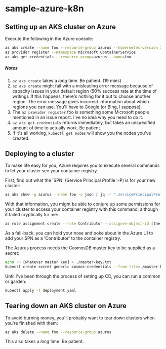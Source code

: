 # sample-azure-k8n
## Setting up an AKS cluster on Azure
Execute the following in the Azure console:
```bash
az aks create --name foo --resource-group azurus --kubernetes-version 1.9.2 
az provider register --namespace Microsoft.ContainerService
az aks get-credentials --resource-group=azurus --name=foo
```

##### Notes
1. `az aks create` takes a *long* time.  Be patient.  (19 mins)
1. `az aks create` might fail with a misleading error message because of capacity issues in your default region (50% success rate at the time of writing).  If this happens, there's nothing for it but to choose another region.  The error message gives incorrect information about which regions you can use.  You'll have to Google (or Bing, I suppose).
1. The `az provider register` foo is something some Microsoft people mentioned in an issue report.  I've no idea why you need to do it.
1. `az aks get-credentials` returns immediately, but takes an unspecified amount of time to actually work.  Be patient.
1. If it's all working, `kubectl get nodes` will show you the nodes you've created.

## Deploying to a cluster
To make life easy for you, Azure requires you to execute several commands to let your cluster see your container registry.

First, find out what the 'SPN' (Service Principal *P*rofile :-P) is for your new cluster:
```bash
az aks show -g azurus --name foo -o json | jq -r ".servicePrincipalProfile.clientId"
```

With that information, you might be able to conjure up some permissions for your cluster to access your container registry with this command, although it failed cryptically for me:
```bash
az role assignment create --role Contributor --assignee-object-id [the SPN you just found] --scope /subscriptions/c97858e6-3417-4146-940d-e0d6cd7d7db7/resourceGroups/azurus/providers/Microsoft.ContainerRegistry/registries/azurus
```

As a fall-back, you can hold your nose and poke about in the Azure UI to add your SPN as a 'Contributor' to the container registry.

The Azurus process needs the CosmosDB master key to be supplied as a secret:
```bash
echo -n [whatever master key] > ./master-key.txt
kubectl create secret generic cosmos-credentials --from-file=./master-key.txt
```

Until I've been through the process of setting up CD, you can run a common or garden:
```bash
kubectl apply -f deployment.yaml
```

## Tearing down an AKS cluster on Azure
To avoid burning money, you'll probably want to tear down clusters when you're finished with them:
 ```bash
az aks delete --name foo --resource-group azurus
```
This also takes a *long* time.  Be patient.